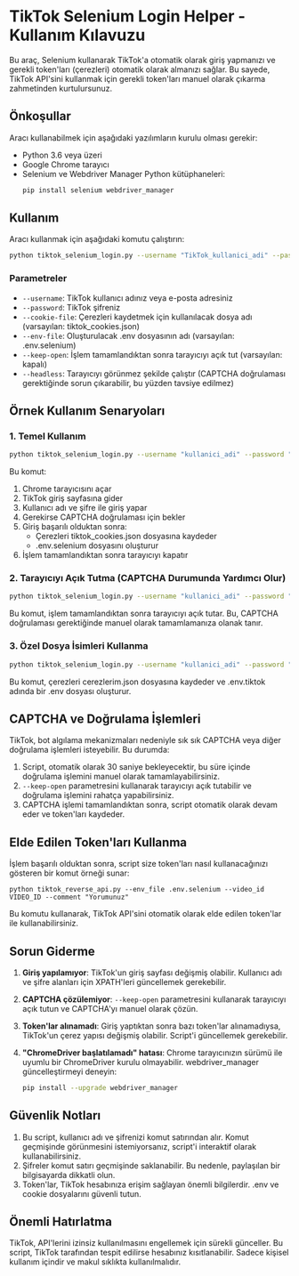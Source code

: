 # TikTok Selenium Login Helper - Kullanım Kılavuzu

Bu araç, Selenium kullanarak TikTok'a otomatik olarak giriş yapmanızı ve gerekli token'ları (çerezleri) otomatik olarak almanızı sağlar. Bu sayede, TikTok API'sini kullanmak için gerekli token'ları manuel olarak çıkarma zahmetinden kurtulursunuz.

## Önkoşullar

Aracı kullanabilmek için aşağıdaki yazılımların kurulu olması gerekir:
- Python 3.6 veya üzeri
- Google Chrome tarayıcı
- Selenium ve Webdriver Manager Python kütüphaneleri:
  ```bash
  pip install selenium webdriver_manager
  ```

## Kullanım

Aracı kullanmak için aşağıdaki komutu çalıştırın:

```bash
python tiktok_selenium_login.py --username "TikTok_kullanici_adi" --password "TikTok_sifre"
```

### Parametreler

- `--username`: TikTok kullanıcı adınız veya e-posta adresiniz
- `--password`: TikTok şifreniz
- `--cookie-file`: Çerezleri kaydetmek için kullanılacak dosya adı (varsayılan: tiktok_cookies.json)
- `--env-file`: Oluşturulacak .env dosyasının adı (varsayılan: .env.selenium)
- `--keep-open`: İşlem tamamlandıktan sonra tarayıcıyı açık tut (varsayılan: kapalı)
- `--headless`: Tarayıcıyı görünmez şekilde çalıştır (CAPTCHA doğrulaması gerektiğinde sorun çıkarabilir, bu yüzden tavsiye edilmez)

## Örnek Kullanım Senaryoları

### 1. Temel Kullanım

```bash
python tiktok_selenium_login.py --username "kullanici_adi" --password "sifre"
```

Bu komut:
1. Chrome tarayıcısını açar
2. TikTok giriş sayfasına gider
3. Kullanıcı adı ve şifre ile giriş yapar
4. Gerekirse CAPTCHA doğrulaması için bekler
5. Giriş başarılı olduktan sonra:
   - Çerezleri tiktok_cookies.json dosyasına kaydeder
   - .env.selenium dosyasını oluşturur
6. İşlem tamamlandıktan sonra tarayıcıyı kapatır

### 2. Tarayıcıyı Açık Tutma (CAPTCHA Durumunda Yardımcı Olur)

```bash
python tiktok_selenium_login.py --username "kullanici_adi" --password "sifre" --keep-open
```

Bu komut, işlem tamamlandıktan sonra tarayıcıyı açık tutar. Bu, CAPTCHA doğrulaması gerektiğinde manuel olarak tamamlamanıza olanak tanır.

### 3. Özel Dosya İsimleri Kullanma

```bash
python tiktok_selenium_login.py --username "kullanici_adi" --password "sifre" --cookie-file "cerezlerim.json" --env-file ".env.tiktok"
```

Bu komut, çerezleri cerezlerim.json dosyasına kaydeder ve .env.tiktok adında bir .env dosyası oluşturur.

## CAPTCHA ve Doğrulama İşlemleri

TikTok, bot algılama mekanizmaları nedeniyle sık sık CAPTCHA veya diğer doğrulama işlemleri isteyebilir. Bu durumda:

1. Script, otomatik olarak 30 saniye bekleyecektir, bu süre içinde doğrulama işlemini manuel olarak tamamlayabilirsiniz.
2. `--keep-open` parametresini kullanarak tarayıcıyı açık tutabilir ve doğrulama işlemini rahatça yapabilirsiniz.
3. CAPTCHA işlemi tamamlandıktan sonra, script otomatik olarak devam eder ve token'ları kaydeder.

## Elde Edilen Token'ları Kullanma

İşlem başarılı olduktan sonra, script size token'ları nasıl kullanacağınızı gösteren bir komut örneği sunar:

```
python tiktok_reverse_api.py --env_file .env.selenium --video_id VIDEO_ID --comment "Yorumunuz"
```

Bu komutu kullanarak, TikTok API'sini otomatik olarak elde edilen token'lar ile kullanabilirsiniz.

## Sorun Giderme

1. **Giriş yapılamıyor**: TikTok'un giriş sayfası değişmiş olabilir. Kullanıcı adı ve şifre alanları için XPATH'leri güncellemek gerekebilir.

2. **CAPTCHA çözülemiyor**: `--keep-open` parametresini kullanarak tarayıcıyı açık tutun ve CAPTCHA'yı manuel olarak çözün.

3. **Token'lar alınamadı**: Giriş yaptıktan sonra bazı token'lar alınamadıysa, TikTok'un çerez yapısı değişmiş olabilir. Script'i güncellemek gerekebilir.

4. **"ChromeDriver başlatılamadı" hatası**: Chrome tarayıcınızın sürümü ile uyumlu bir ChromeDriver kurulu olmayabilir. webdriver_manager güncelleştirmeyi deneyin:
   ```bash
   pip install --upgrade webdriver_manager
   ```

## Güvenlik Notları

1. Bu script, kullanıcı adı ve şifrenizi komut satırından alır. Komut geçmişinde görünmesini istemiyorsanız, script'i interaktif olarak kullanabilirsiniz.
2. Şifreler komut satırı geçmişinde saklanabilir. Bu nedenle, paylaşılan bir bilgisayarda dikkatli olun.
3. Token'lar, TikTok hesabınıza erişim sağlayan önemli bilgilerdir. .env ve cookie dosyalarını güvenli tutun.

## Önemli Hatırlatma

TikTok, API'lerini izinsiz kullanılmasını engellemek için sürekli günceller. Bu script, TikTok tarafından tespit edilirse hesabınız kısıtlanabilir. Sadece kişisel kullanım içindir ve makul sıklıkta kullanılmalıdır. 